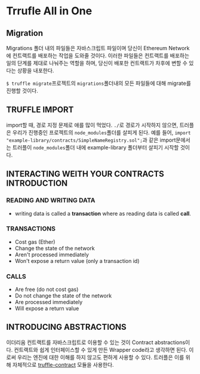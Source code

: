 # Trrufle All in One

## Migration

Migrations 폴더 내의 파일들은 자바스크립트 파일이며 당신이 Ethereum Network에 컨트랙트를 배포하는 작업을 도와줄 것이다. 이러한 파일들은 컨트랙트를 배포하는 일의 단계를 제대로 나눠주는 역할을 하며, 당신이 배포한 컨트랙트가 차후에 변할 수 있다는 상황을 내포한다.

`$ truffle migrate`프로젝트의 `migrations`폴더내의 모든 파일들에 대해 migrate를 진행할 것이다. 



## TRUFFLE  IMPORT

import할 때, 경로 지정 문제로 애를 많이 먹었다. `./`로 경로가 시작하지 않으면, 트러플은 우리가 진행중인 프로젝트의 `node_modules`폴더를 살피게 된다. 예를 들어, `import "example-library/contracts/SimpleNameRegistry.sol";`과 같은 import문에서는 트러플이 `node_modules`폴더 내에 example-library 폴더부터 살피기 시작할 것이다.

## INTERACTING WEITH YOUR CONTRACTS INTRODUCTION

### READING AND WRITING DATA

* writing data is called a **transaction** where as reading data is called **call**.

### TRANSACTIONS

* Cost gas (Ether)
* Change the state of the network
* Aren't processed immediately
* Won't expose a return value (only a transaction id)

### CALLS

* Are free (do not cost gas)
* Do not change the state of the network
* Are processed immediately
* Will expose a return value

## INTRODUCING ABSTRACTIONS

이더리움 컨트랙트를 자바스크립트로 이용할 수 있는 것이 Contract abstractions이다. 컨트랙트와 쉽게 인터페이스할 수 있게 만든 Wrapper code라고 생각하면 된다. 이로써 우리는 엔진에 대한 이해를 하지 않고도 편하게 사용할 수 있다.  트러플은 이를 위해 자체적으로 [truffle-contract](https://github.com/trufflesuite/truffle-contract) 모듈을 사용한다. 